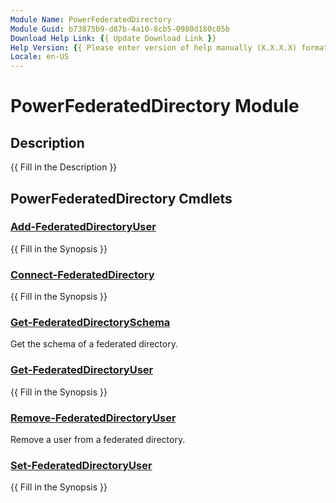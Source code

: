 ```yaml
---
Module Name: PowerFederatedDirectory
Module Guid: b73875b9-d87b-4a10-8cb5-0980d180c05b
Download Help Link: {{ Update Download Link }}
Help Version: {{ Please enter version of help manually (X.X.X.X) format }}
Locale: en-US
---
```


# PowerFederatedDirectory Module
## Description
{{ Fill in the Description }}

## PowerFederatedDirectory Cmdlets
### [Add-FederatedDirectoryUser](Add-FederatedDirectoryUser.md)
{{ Fill in the Synopsis }}

### [Connect-FederatedDirectory](Connect-FederatedDirectory.md)
{{ Fill in the Synopsis }}

### [Get-FederatedDirectorySchema](Get-FederatedDirectorySchema.md)
Get the schema of a federated directory.

### [Get-FederatedDirectoryUser](Get-FederatedDirectoryUser.md)
{{ Fill in the Synopsis }}

### [Remove-FederatedDirectoryUser](Remove-FederatedDirectoryUser.md)
Remove a user from a federated directory.

### [Set-FederatedDirectoryUser](Set-FederatedDirectoryUser.md)
{{ Fill in the Synopsis }}

